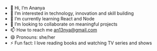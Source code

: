 - 👋 Hi, I’m Ananya
- 👀 I’m interested in technology, innovation and skill building
- 🌱 I’m currently learning React and Node
- 💞️ I’m looking to collaborate on meaningful projects
- 📫 How to reach me an13nya@gmail.com
- 😄 Pronouns: she/her
- ⚡ Fun fact: I love reading books and watching TV series and shows

<!---
An13nyaP/An13nyaP is a ✨ special ✨ repository because its `README.md` (this file) appears on your GitHub profile.
You can click the Preview link to take a look at your changes.
--->
